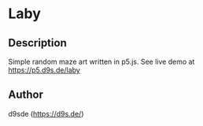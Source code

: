 # Laby

## Description

Simple random maze art written in p5.js. See live demo at https://p5.d9s.de/laby

## Author

d9sde (https://d9s.de/)
